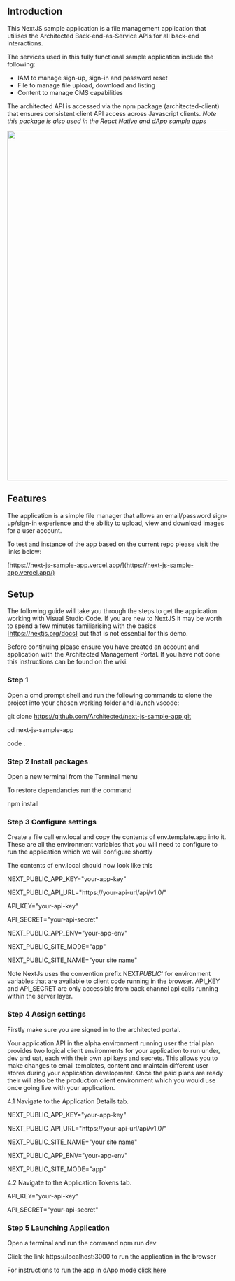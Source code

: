 ## Introduction

This NextJS sample application is a file management application that utilises the Architected Back-end-as-Service APIs for all back-end interactions.

The services used in this fully functional sample application include the following:

- IAM to manage sign-up, sign-in and password reset
- File to manage file upload, download and listing
- Content to manage CMS capabilities

The architected API is accessed via the npm package (architected-client) that ensures consistent client API access across Javascript clients.
_Note this package is also used in the React Native and dApp sample apps_

<img src="https://dzappstordevmgmtauest.blob.core.windows.net/assets/documentation/next-js-interactions.png" width="800">

## Features

The application is a simple file manager that allows an email/password sign-up/sign-in experience and the ability to upload, view and download images for a user account.

To test and instance of the app based on the current repo please visit the links below:

[https://next-js-sample-app.vercel.app/](https://next-js-sample-app.vercel.app/)

## Setup

The following guide will take you through the steps to get the application working with Visual Studio Code. If you are new to NextJS it may be worth to spend a few minutes familiarising with the basics [https://nextjs.org/docs] but that is not essential for this demo.

Before continuing please ensure you have created an account and application with the Architected Management Portal. If you have not done this instructions can be found on the wiki.

### Step 1

Open a cmd prompt shell and run the following commands to clone the project into your chosen working folder and launch vscode:

git clone https://github.com/Architected/next-js-sample-app.git

cd next-js-sample-app

code .

### Step 2 Install packages

Open a new terminal from the Terminal menu

To restore dependancies run the command

npm install

### Step 3 Configure settings

Create a file call env.local and copy the contents of env.template.app into it. These are all the environment variables that you will need to configure to run the application which we will configure shortly

The contents of env.local should now look like this

NEXT_PUBLIC_APP_KEY="your-app-key"

NEXT_PUBLIC_API_URL="https://your-api-url/api/v1.0/"

API_KEY="your-api-key"

API_SECRET="your-api-secret"

NEXT_PUBLIC_APP_ENV="your-app-env"

NEXT_PUBLIC_SITE_MODE="app"

NEXT_PUBLIC_SITE_NAME="your site name"

Note NextJs uses the convention prefix NEXT*PUBLIC*' for environment variables that are available to client code running in the browser. API_KEY and API_SECRET are only accessible from back channel api calls running within the server layer.

### Step 4 Assign settings

Firstly make sure you are signed in to the architected portal.

Your application API in the alpha environment running user the trial plan provides two logical client environments for your application to run under, dev and uat, each with their own api keys and secrets. This allows you to make changes to email templates, content and maintain different user stores during your application development. Once the paid plans are ready their will also be the production client environment which you would use once going live with your application.

4.1 Navigate to the Application Details tab.

NEXT_PUBLIC_APP_KEY="your-app-key"

NEXT_PUBLIC_API_URL="https://your-api-url/api/v1.0/"

NEXT_PUBLIC_SITE_NAME="your site name"

NEXT_PUBLIC_APP_ENV="your-app-env"

NEXT_PUBLIC_SITE_MODE="app"

4.2 Navigate to the Application Tokens tab.

API_KEY="your-api-key"

API_SECRET="your-api-secret"

### Step 5 Launching Application

Open a terminal and run the command npm run dev

Click the link https://localhost:3000 to run the application in the browser

For instructions to run the app in dApp mode [click here ](/dapp)
